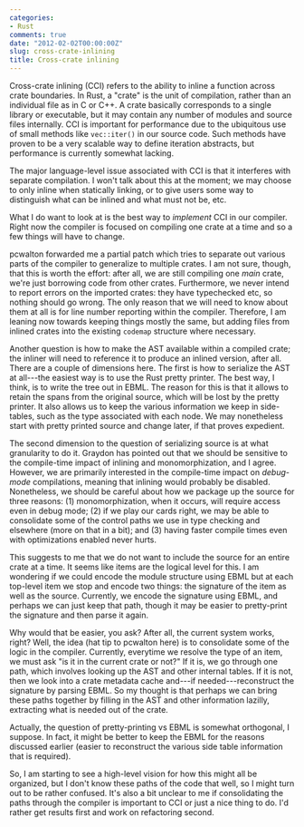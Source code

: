 ```yaml
---
categories:
- Rust
comments: true
date: "2012-02-02T00:00:00Z"
slug: cross-crate-inlining
title: Cross-crate inlining
---
```


Cross-crate inlining (CCI) refers to the ability to inline a function
across crate boundaries.  In Rust, a "crate" is the unit of
compilation, rather than an individual file as in C or C++.  A crate
basically corresponds to a single library or executable, but it may
contain any number of modules and source files internally.  CCI is
important for performance due to the ubiquitous use of small methods
like `vec::iter()` in our source code.  Such methods have proven to be
a very scalable way to define iteration abstracts, but performance is
currently somewhat lacking.

The major language-level issue associated with CCI is that it
interferes with separate compilation.  I won't talk about this at the
moment; we may choose to only inline when statically linking, or to
give users some way to distinguish what can be inlined and what must
not be, etc.

What I do want to look at is the best way to *implement* CCI in our
compiler.  Right now the compiler is focused on compiling one crate at
a time and so a few things will have to change.

pcwalton forwarded me a partial patch which tries to separate out
various parts of the compiler to generalize to multiple crates.  I am
not sure, though, that this is worth the effort: after all, we are
still compiling one *main* crate, we're just borrowing code from other
crates.  Furthermore, we never intend to report errors on the imported
crates: they have typechecked etc, so nothing should go wrong.  The
only reason that we will need to know about them at all is for line
number reporting within the compiler.  Therefore, I am leaning now
towards keeping things mostly the same, but adding files from inlined
crates into the existing `codemap` structure where necessary.

Another question is how to make the AST available within a compiled
crate; the inliner will need to reference it to produce an inlined
version, after all.  There are a couple of dimensions here.  The first
is how to serialize the AST at all---the easiest way is to use the
Rust pretty printer.  The best way, I think, is to write the tree out
in EBML.  The reason for this is that it allows to retain the spans
from the original source, which will be lost by the pretty printer.
It also allows us to keep the various information we keep in
side-tables, such as the type associated with each node.  We may
nonetheless start with pretty printed source and change later, if that
proves expedient.

The second dimension to the question of serializing source is at what
granularity to do it.  Graydon has pointed out that we should be
sensitive to the compile-time impact of inlining and monomorphization,
and I agree.  However, we are primarily interested in the compile-time
impact on *debug-mode* compilations, meaning that inlining would
probably be disabled.  Nonetheless, we should be careful about how we
package up the source for three reasons: (1) monomorphization, when it
occurs, will require access even in debug mode; (2) if we play our
cards right, we may be able to consolidate some of the control paths
we use in type checking and elsewhere (more on that in a bit); and (3)
having faster compile times even with optimizations enabled never
hurts.

This suggests to me that we do not want to include the source for an
entire crate at a time.  It seems like items are the logical level for
this.  I am wondering if we could encode the module structure using
EBML but at each top-level item we stop and encode two things: the
signature of the item as well as the source.  Currently, we encode the
signature using EBML, and perhaps we can just keep that path, though
it may be easier to pretty-print the signature and then parse it
again.

Why would that be easier, you ask? After all, the current system
works, right? Well, the idea (hat tip to pcwalton here) is to
consolidate some of the logic in the compiler.  Currently, everytime
we resolve the type of an item, we must ask "is it in the current
crate or not?" If it is, we go through one path, which involves
looking up the AST and other internal tables.  If it is not, then we
look into a crate metadata cache and---if needed---reconstruct the
signature by parsing EBML.  So my thought is that perhaps we can bring
these paths together by filling in the AST and other information lazilly,
extracting what is needed out of the crate.

Actually, the question of pretty-printing vs EBML is somewhat
orthogonal, I suppose.  In fact, it might be better to keep the EBML
for the reasons discussed earlier (easier to reconstruct the various
side table information that is required).

So, I am starting to see a high-level vision for how this might all be
organized, but I don't know these paths of the code that well, so I
might turn out to be rather confused.  It's also a bit unclear to me
if consolidating the paths through the compiler is important to CCI or
just a nice thing to do.  I'd rather get results first and work on
refactoring second.

